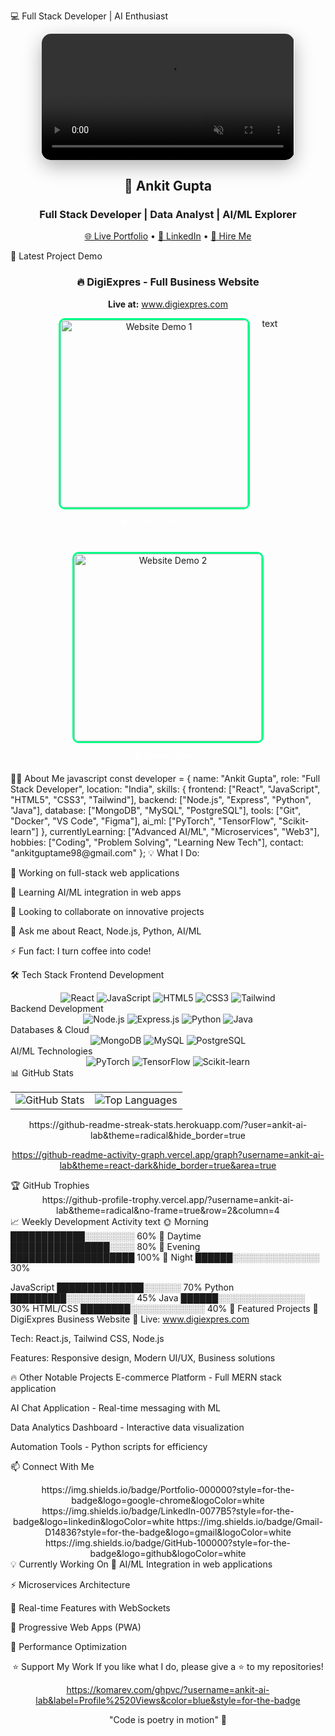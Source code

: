 💻 Full Stack Developer | AI Enthusiast
<div align="center"> <!-- AUTO-PLAYING VIDEO --> <video width="80%" autoplay loop muted playsinline style="border-radius: 15px; box-shadow: 0 10px 30px rgba(0,0,0,0.3);"> <source src="https://github.com/ankit-ai-lab/ankit-ai-lab/blob/main/developer%20video.mp4?raw=true" type="video/mp4"> Your browser does not support the video tag. </video> <h2>🚀 Ankit Gupta</h2> <h3>Full Stack Developer | Data Analyst | AI/ML Explorer</h3> <p> <a href="https://www.digiexpres.com" target="_blank">🌐 Live Portfolio</a> • <a href="https://linkedin.com/in/ankitgupta" target="_blank">💼 LinkedIn</a> • <a href="mailto:ankitguptame98@gmail.com">📧 Hire Me</a> </p></div>
🎥 Latest Project Demo
<div align="center"> <h3>🔥 DigiExpres - Full Business Website</h3> <p><b>Live at:</b> <a href="https://www.digiexpres.com" target="_blank">www.digiexpres.com</a></p> <div style="display: flex; justify-content: center; gap: 20px; flex-wrap: wrap;"> <a href="https://www.youtube.com/embed/p5gXYMbqk1Q?si=aYoCvZOahCuL0xRh" target="_blank" style="text-decoration: none;"> <div style="text-align: center;"> <img src="https://img.youtube.com/vi/p5gXYMbqk1Q/0.jpg" alt="Website Demo 1" style="width: 300px; border-radius: 10px; border: 3px solid #00ff88;"/> <p style="margin-top: 10px; color: white;">🎬 Demo Video 1</p> </div> </a>
text
<a href="https://youtu.be/5Kl27qNLhaE?si=wPQpE1CsRw9eRyT-" target="_blank" style="text-decoration: none;">
  <div style="text-align: center;">
    <img src="https://img.youtube.com/vi/5Kl27qNLhaE/0.jpg" alt="Website Demo 2" style="width: 300px; border-radius: 10px; border: 3px solid #00ff88;"/>
    <p style="margin-top: 10px; color: white;">🎬 Demo Video 2</p>
  </div>
</a>
</div></div>
👨‍💻 About Me
javascript
const developer = {
  name: "Ankit Gupta",
  role: "Full Stack Developer",
  location: "India",
  skills: {
    frontend: ["React", "JavaScript", "HTML5", "CSS3", "Tailwind"],
    backend: ["Node.js", "Express", "Python", "Java"],
    database: ["MongoDB", "MySQL", "PostgreSQL"],
    tools: ["Git", "Docker", "VS Code", "Figma"],
    ai_ml: ["PyTorch", "TensorFlow", "Scikit-learn"]
  },
  currentlyLearning: ["Advanced AI/ML", "Microservices", "Web3"],
  hobbies: ["Coding", "Problem Solving", "Learning New Tech"],
  contact: "ankitguptame98@gmail.com"
};
💡 What I Do:

🔭 Working on full-stack web applications

🌱 Learning AI/ML integration in web apps

👯 Looking to collaborate on innovative projects

💬 Ask me about React, Node.js, Python, AI/ML

⚡ Fun fact: I turn coffee into code!

🛠️ Tech Stack
Frontend Development
<div align="center"> <img src="https://img.shields.io/badge/React-61DAFB?style=for-the-badge&logo=react&logoColor=black" alt="React" /> <img src="https://img.shields.io/badge/JavaScript-F7DF1E?style=for-the-badge&logo=javascript&logoColor=black" alt="JavaScript" /> <img src="https://img.shields.io/badge/HTML5-E34F26?style=for-the-badge&logo=html5&logoColor=white" alt="HTML5" /> <img src="https://img.shields.io/badge/CSS3-1572B6?style=for-the-badge&logo=css3&logoColor=white" alt="CSS3" /> <img src="https://img.shields.io/badge/Tailwind_CSS-38B2AC?style=for-the-badge&logo=tailwind-css&logoColor=white" alt="Tailwind" /></div>
Backend Development
<div align="center"> <img src="https://img.shields.io/badge/Node.js-339933?style=for-the-badge&logo=nodedotjs&logoColor=white" alt="Node.js" /> <img src="https://img.shields.io/badge/Express.js-000000?style=for-the-badge&logo=express&logoColor=white" alt="Express.js" /> <img src="https://img.shields.io/badge/Python-3776AB?style=for-the-badge&logo=python&logoColor=white" alt="Python" /> <img src="https://img.shields.io/badge/Java-ED8B00?style=for-the-badge&logo=java&logoColor=white" alt="Java" /></div>
Databases & Cloud
<div align="center"> <img src="https://img.shields.io/badge/MongoDB-47A248?style=for-the-badge&logo=mongodb&logoColor=white" alt="MongoDB" /> <img src="https://img.shields.io/badge/MySQL-4479A1?style=for-the-badge&logo=mysql&logoColor=white" alt="MySQL" /> <img src="https://img.shields.io/badge/PostgreSQL-336791?style=for-the-badge&logo=postgresql&logoColor=white" alt="PostgreSQL" /></div>
AI/ML Technologies
<div align="center"> <img src="https://img.shields.io/badge/PyTorch-EE4C2C?style=for-the-badge&logo=pytorch&logoColor=white" alt="PyTorch" /> <img src="https://img.shields.io/badge/TensorFlow-FF6F00?style=for-the-badge&logo=tensorflow&logoColor=white" alt="TensorFlow" /> <img src="https://img.shields.io/badge/Scikit_Learn-F7931E?style=for-the-badge&logo=scikit-learn&logoColor=white" alt="Scikit-learn" /></div>
📊 GitHub Stats
<div align="center"> <table> <tr> <td> <img src="https://github-readme-stats.vercel.app/api?username=ankit-ai-lab&show_icons=true&theme=radical&hide_border=true" alt="GitHub Stats" /> </td> <td> <img src="https://github-readme-stats.vercel.app/api/top-langs/?username=ankit-ai-lab&layout=compact&theme=radical&hide_border=true" alt="Top Languages" /> </td> </tr> </table>
https://github-readme-streak-stats.herokuapp.com/?user=ankit-ai-lab&theme=radical&hide_border=true

https://github-readme-activity-graph.vercel.app/graph?username=ankit-ai-lab&theme=react-dark&hide_border=true&area=true

</div>
🏆 GitHub Trophies
<div align="center">
https://github-profile-trophy.vercel.app/?username=ankit-ai-lab&theme=radical&no-frame=true&row=2&column=4

</div>
📈 Weekly Development Activity
text
🌞 Morning     ████████████░░░░░░░░    60%
🌆 Daytime     ████████████████░░░░    80%
🌙 Evening     ████████████████████    100%
🌚 Night       ██████░░░░░░░░░░░░░░    30%

JavaScript     ██████████████░░░░░░    70%
Python         █████████░░░░░░░░░░░    45%
Java           ██████░░░░░░░░░░░░░░    30%
HTML/CSS       ████████░░░░░░░░░░░░    40%
🚀 Featured Projects
🌟 DigiExpres Business Website
🔗 Live: www.digiexpres.com

Tech: React.js, Tailwind CSS, Node.js

Features: Responsive design, Modern UI/UX, Business solutions

🔥 Other Notable Projects
E-commerce Platform - Full MERN stack application

AI Chat Application - Real-time messaging with ML

Data Analytics Dashboard - Interactive data visualization

Automation Tools - Python scripts for efficiency

📫 Connect With Me
<div align="center">
https://img.shields.io/badge/Portfolio-000000?style=for-the-badge&logo=google-chrome&logoColor=white
https://img.shields.io/badge/LinkedIn-0077B5?style=for-the-badge&logo=linkedin&logoColor=white
https://img.shields.io/badge/Gmail-D14836?style=for-the-badge&logo=gmail&logoColor=white
https://img.shields.io/badge/GitHub-100000?style=for-the-badge&logo=github&logoColor=white

</div>
💡 Currently Working On
🤖 AI/ML Integration in web applications

⚡ Microservices Architecture

🔗 Real-time Features with WebSockets

📱 Progressive Web Apps (PWA)

🎯 Performance Optimization

<div align="center">
⭐️ Support My Work
If you like what I do, please give a ⭐ to my repositories!

https://komarev.com/ghpvc/?username=ankit-ai-lab&label=Profile%2520Views&color=blue&style=for-the-badge

"Code is poetry in motion" 🚀

</div>
